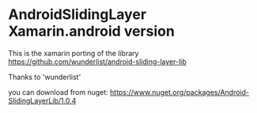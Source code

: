 # AndroidSlidingLayer Xamarin.android version


This is the xamarin porting of the library https://github.com/wunderlist/android-sliding-layer-lib

Thanks to 'wunderlist'

you can download from nuget: https://www.nuget.org/packages/Android-SlidingLayerLib/1.0.4
